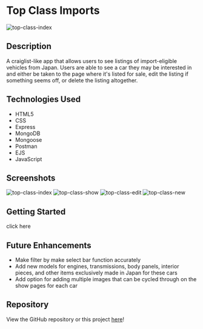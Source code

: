 # Top Class Imports
![top-class-index](https://user-images.githubusercontent.com/110944138/190487775-47566e6a-46ab-4ea0-ba20-578960e2d035.PNG)

## Description
A craiglist-like app that allows users to see listings of import-eligible vehicles from Japan. Users are able to see a car they may be interested in and either be taken to the page where it's listed for sale, edit the listing if something seems off, or delete the listing altogether.

## Technologies Used
- HTML5
- CSS
- Express
- MongoDB
- Mongoose
- Postman
- EJS
- JavaScript

## Screenshots
![top-class-index](https://user-images.githubusercontent.com/110944138/190488956-665ab58d-81dd-440f-a240-4fce48655f25.PNG)
![top-class-show](https://user-images.githubusercontent.com/110944138/190488974-18755eb7-71c0-44eb-9129-856f860b2c36.PNG)
![top-class-edit](https://user-images.githubusercontent.com/110944138/190488984-15f840f2-0895-4e6c-b8d9-dd82d98bfba0.PNG)
![top-class-new](https://user-images.githubusercontent.com/110944138/190488990-f8080bd3-19d0-4392-beba-217469e7ab7e.PNG)

## Getting Started
click here

## Future Enhancements
- Make filter by make select bar function accurately
- Add new models for engines, transmissions, body panels, interior pieces, and other items exclusively made in Japan for these cars
- Add option for adding multiple images that can be cycled through on the show pages for each car

## Repository
View the GitHub repository or this project [here](https://github.com/adicerbo/top-class-imports)!
